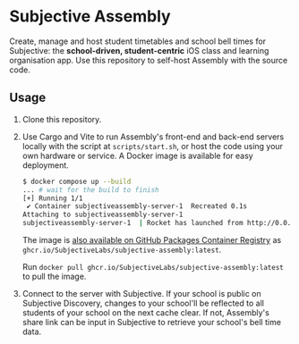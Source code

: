 # Subjective Assembly

Create, manage and host student timetables and school bell times for Subjective: the **school-driven, student-centric** iOS class and learning organisation app.
Use this repository to self-host Assembly with the source code.

## Usage

1. Clone this repository.
2. Use Cargo and Vite to run Assembly's front-end and back-end servers locally with the script at `scripts/start.sh`, or host the code using your own hardware or service. A Docker image is available for easy deployment.

    ```bash
    $ docker compose up --build
    ... # wait for the build to finish
    [+] Running 1/1
     ✔ Container subjectiveassembly-server-1  Recreated 0.1s
    Attaching to subjectiveassembly-server-1
    subjectiveassembly-server-1  | Rocket has launched from http://0.0.0.0:80
    ```

    The image is [also available on GitHub Packages Container Registry](https://github.com/SubjectiveLabs/SubjectiveAssembly/pkgs/container/subjective-assembly) as `ghcr.io/SubjectiveLabs/subjective-assembly:latest`.

    Run `docker pull ghcr.io/SubjectiveLabs/subjective-assembly:latest` to pull the image.

3. Connect to the server with Subjective.
    If your school is public on Subjective Discovery, changes to your school'll be reflected to all students of your school on the next cache clear.
    If not, Assembly's share link can be input in Subjective to retrieve your school's bell time data.
